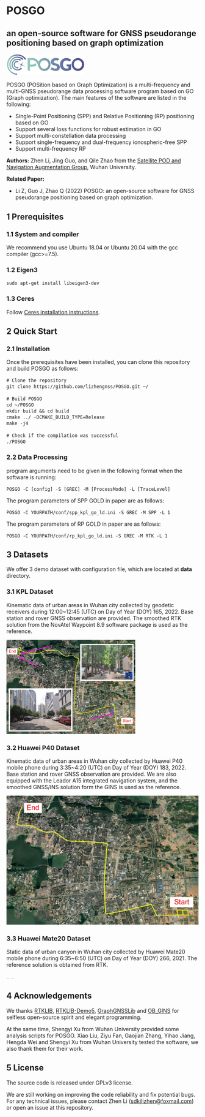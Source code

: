 # POSGO

## an open-source software for GNSS pseudorange positioning based on graph optimization

<img src="doc/POSGO.png" alt="POSGO" style="zoom:20%;" />

POSGO (POSition based on Graph Optimization) is a multi-frequency and multi-GNSS pseudorange data processing software program based on GO (Graph optimization). The main features of the software are listed in the following:

- Single-Point Positioning (SPP) and Relative Positioning (RP) positioning based on GO
- Support several loss functions for robust estimation in GO
- Support multi-constellation data processing
- Support single-frequency and dual-frequency ionospheric-free SPP
- Support multi-frequency RP

**Authors:** Zhen Li, Jing Guo, and Qile Zhao from the [Satellite POD and Navigation Augmentation Group](http://panda.whu.edu.cn/), Wuhan University.

**Related Paper:**

- Li Z, Guo J, Zhao Q (2022) POSGO: an open-source software for GNSS pseudorange positioning based on graph optimization.

## 1 Prerequisites

### 1.1 System and compiler

We recommend you use Ubuntu 18.04 or Ubuntu 20.04 with the gcc compiler (gcc>=7.5).

### 1.2 Eigen3

```
sudo apt-get install libeigen3-dev
```

### 1.3 Ceres

Follow [Ceres installation instructions](http://ceres-solver.org/installation.html).

## 2 Quick Start

### 2.1 Installation

Once the prerequisites have been installed, you can clone this repository and build POSGO as follows:

```
# Clone the repository
git clone https://github.com/lizhengnss/POSGO.git ~/

# Build POSGO
cd ~/POSGO
mkdir build && cd build
cmake ../ -DCMAKE_BUILD_TYPE=Release
make -j4

# Check if the compilation was successful
./POSGO
```

### 2.2 Data Processing

program arguments need to be given in the following format when the software is running:

```
POSGO -C [config] -S [GREC] -M [ProcessMode] -L [TraceLevel]
```

The program parameters of SPP GOLD in paper are as follows:

```
POSGO -C YOURPATH/conf/spp_kpl_go_ld.ini -S GREC -M SPP -L 1
```

The program parameters of RP GOLD in paper are as follows:
```
POSGO -C YOURPATH/conf/rp_kpl_go_ld.ini -S GREC -M RTK -L 1
```

## 3 Datasets

We offer 3 demo dataset with configuration file, which are located at **data** directory.

### 3.1 KPL Dataset

Kinematic data of urban areas in Wuhan city collected by geodetic receivers during 12:00~12:45 (UTC) on Day of Year (DOY) 165, 2022. Base station and rover GNSS observation are provided. The smoothed RTK solution from the NovAtel Waypoint 8.9 software package is used as the reference.

<img src="doc/KPL.jpg" alt="KPL" style="zoom:33%;" />

### 3.2 Huawei P40 Dataset

Kinematic data of urban areas in Wuhan city collected by Huawei P40 mobile phone during 3:35~4:20 (UTC) on Day of Year (DOY) 183, 2022. Base station and rover GNSS observation are provided. We are also equipped with the Leador A15 integrated navigation system, and the smoothed GNSS/INS solution form the GINS is used as the reference.

<img src="doc/P40.jpg" alt="KPL" style="zoom:50%;" />

### 3.3 Huawei Mate20 Dataset

Static data of urban canyon in Wuhan city collected by Huawei Mate20 mobile phone during 6:35~6:50 (UTC) on Day of Year (DOY) 266, 2021. The reference solution is obtained from RTK.

<img src="doc/Mate20-1.jpg" alt="Mate20-1" style="zoom:10%;" />  <img src="doc/Mate20-2.jpg" alt="Mate20-2" style="zoom:10%;" />

## 4 Acknowledgements

We thanks [RTKLIB](https://github.com/tomojitakasu/RTKLIB/tree/rtklib_2.4.3), [RTKLIB-Demo5](https://github.com/rtklibexplorer/RTKLIB), [GraphGNSSLib](https://github.com/weisongwen/GraphGNSSLib) and [OB_GINS](https://github.com/i2Nav-WHU/OB_GINS) for selfless open-source spirit and elegant programming.

At the same time, Shengyi Xu from Wuhan University provided some analysis scripts for POSGO. Xiao Liu, Ziyu Fan, Gaojian Zhang, Yihao Jiang, Hengda Wei and Shengyi Xu from Wuhan University tested the software, we also thank them for their work.

## 5 License

The source code is released under GPLv3 license.

We are still working on improving the code reliability and fix potential bugs. For any technical issues, please contact Zhen Li (sdkjlizhen@foxmail.com) or open an issue at this repository.
